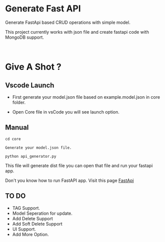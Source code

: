 # Generate Fast API

Generate FastApi based CRUD operations with simple model.

This project currently works with json file and create fastapi code with MongoDB support.

<br/>

# Give A Shot ?

## Vscode Launch

- First generate your model.json file based on example.model.json in core folder.

- Open Core file in vsCode you will see launch option.

## Manual

```
cd core
```

```
Generate your model.json file.
```

```
python api_generator.py
```

This file will generate dist file you can open that file and run your fastapi app.

Don't you know how to run FastAPI app. Visit this page [FastApi](https://fastapi.tiangolo.com/tutorial/)


## TO DO
 - TAG Support.
 - Model Seperation for update.
 - Add Delete Support
 - Add Soft Delete Support
 - UI Support.
 - Add More Option.
